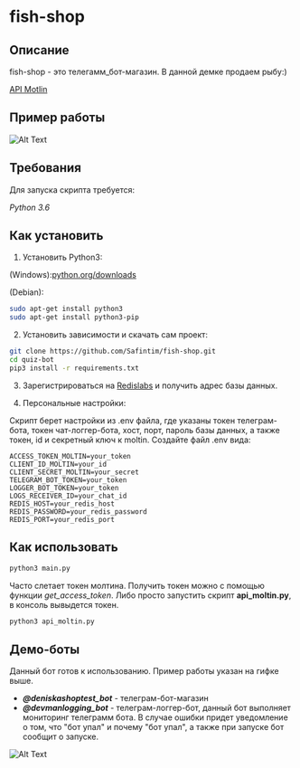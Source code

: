 # fish-shop

## Описание

fish-shop - это телегамм_бот-магазин. В данной демке продаем рыбу:)

[API Motlin](https://docs.moltin.com/api/)

## Пример работы

![Alt Text](http://ipic.su/img/img7/fs/fish-shop.1560951555.gif)

## Требования

Для запуска скрипта требуется:

*Python 3.6*

## Как установить

1. Установить Python3:

(Windows):[python.org/downloads](https://www.python.org/downloads/windows/)

(Debian):

```sh
sudo apt-get install python3
sudo apt-get install python3-pip
```

2. Установить зависимости и скачать сам проект:

```sh
git clone https://github.com/Safintim/fish-shop.git
cd quiz-bot
pip3 install -r requirements.txt
```

3. Зарегистрироваться на [Redislabs](https://redislabs.com/) и получить адрес базы данных.

4. Персональные настройки:

Скрипт берет настройки из .env файла, где указаны токен телеграм-бота, токен чат-логгер-бота, хост, порт, пароль базы данных, а также токен, id и секретный ключ к moltin. Создайте файл .env вида:

```.env
ACCESS_TOKEN_MOLTIN=your_token
CLIENT_ID_MOLTIN=your_id
CLIENT_SECRET_MOLTIN=your_secret
TELEGRAM_BOT_TOKEN=your_token
LOGGER_BOT_TOKEN=your_token
LOGS_RECEIVER_ID=your_chat_id
REDIS_HOST=your_redis_host
REDIS_PASSWORD=your_redis_password
REDIS_PORT=your_redis_port
```

## Как использовать

```sh
python3 main.py
```

Часто слетает токен молтина. Получить токен можно с помощью функции *get_access_token*.
Либо просто запустить скрипт **api_moltin.py**, в консоль вывыдется токен.

```sh
python3 api_moltin.py
```

## Демо-боты

Данный бот готов к использованию. Пример работы указан на гифке выше.

* **_@deniskashoptest_bot_** - телеграм-бот-магазин
* **_@devmanlogging_bot_** - телеграм-логгер-бот, данный бот выполняет мониторинг телеграмм бота.
В случае ошибки придет уведомление о том, что "бот упал" и почему "бот упал",
 а также при запуске бот сообщит о запуске.

![Alt Text](http://ipic.su/img/img7/fs/quiz-log.1559419941.png)